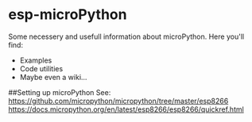 # esp-microPython

Some necessery and usefull information about microPython.
Here you'll find:

- Examples
- Code utilities
- Maybe even a wiki...

##Setting up microPython
See: https://github.com/micropython/micropython/tree/master/esp8266
     https://docs.micropython.org/en/latest/esp8266/esp8266/quickref.html
